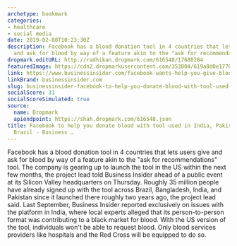 ```yaml
---
archetype: bookmark
categories:
- healthcare
- social media
date: 2019-02-08T10:23:30Z
description: Facebook has a blood donation tool in 4 countries that lets users give
  and ask for blood by way of a feature akin to the "ask for recommendations" tool.
dropmark.editURL: http://radhikan.dropmark.com/616548/17680284
featuredImage: https://cdn2.dropmarkusercontent.com/353804/619a8d0e1770b6eaa9e1abc224571ed2970d0848858004d874333ccfcece5255/thumbnail/57c06f69b996eb94008b4b5c-1920-960.jpg?Expires=1557430063&Signature=HpCuYePDfQElURYNEOhYJ4U7WbfoBALZ9s4IA508zv4wcNu6SQe4D8~fbpNzFRf879ekFoGw4TMol~ImAVGqbq8aUvg~LANsqSQlgIlmHcPQDivYrvcCGqPCyiMu54Q2x34zF~4hGJM08d7J6B1AllhS3CJ6xhNRMZI7eiu56MrY1nSsP7fpxuZWHi1QEvV2dpQZZeK5CmS7NcK~7xIRg~JBrK587QtHL-TkE-UEaRBnGcBusDioKY0iv6aM9N-QFDuzSrdA4ZloygBjhB8Tis8zL8Up2HmYsgO6A8rHhHrUgh3s36bZpUeQtKbxYev0DY-Hpfiz0vivmSBTijimeA__&Key-Pair-Id=APKAITQYWVEN757ZA4KQ
link: https://www.businessinsider.com/facebook-wants-help-you-give-blood-us-india-brazil-2019-2?r=US&IR=T
linkBrand: businessinsider.com
slug: businessinsider-facebook-to-help-you-donate-blood-with-tool-used-in-india-pakistan-bangladesh-brazil-business
socialScore: 31
socialScoreSimulated: true
source:
  name: Dropmark
  apiendpoint: https://shah.dropmark.com/616548.json
title: Facebook to help you donate blood with tool used in India, Pakistan, Bangladesh,
  Brazil - Business …
---
```

Facebook has a blood donation tool in 4 countries that lets users give and ask for blood by way of a feature akin to the "ask for recommendations" tool.
The company is gearing up to launch the tool in the US within the next few months, the project lead told Business Insider ahead of a public event at its Silicon Valley headquarters on Thursday.
Roughly 35 million people have already signed up with the tool across Brazil, Bangladesh, India, and Pakistan since it launched there roughly two years ago, the project lead said.
Last September, Business Insider reported exclusively on issues with the platform in India, where local experts alleged that its person-to-person format was contributing to a black market for blood.
With the US version of the tool, individuals won't be able to request blood. Only blood services providers like hospitals and the Red Cross will be equipped to do so.
